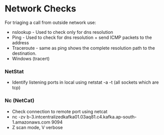 # Network Checks

For triaging a call from outside network use:
* nslookup - Used to check only for dns resolution
* Ping - Used to check for dns resolution + send ICMP packets to the address
* Traceroute - same as ping shows the complete resolution path to the destination.
* Windows (tracert)

### NetStat

* Identify listening ports in local using netstat -a -t (all sockets which are tcp)

### Nc (NetCat)
* Check connection to remote port using netcat
* nc -zv b-3.intcentralizedkafka01.03aq81.c4.kafka.ap-south-1.amazonaws.com 9094
* Z scan mode, V verbose

